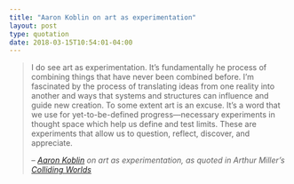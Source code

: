 ```yaml
---
title: "Aaron Koblin on art as experimentation"
layout: post
type: quotation
date: 2018-03-15T10:54:01-04:00
---
```


> I do see art as experimentation. It’s fundamentally he process of combining things that have never been combined before. I’m fascinated by the process of translating ideas from one reality into another and ways that systems and structures can influence and guide new creation. To some extent art is an excuse. It’s a word that we use for yet-to-be-defined progress—necessary experiments in thought space which help us define and test limits. These are experiments that allow us to question, reflect, discover, and appreciate.
>
> – <cite>[Aaron Koblin](http://www.aaronkoblin.com/) on art as experimentation, as quoted in Arthur Miller’s [_Colliding Worlds_](http://amzn.to/2FCxfHk)</cite>
